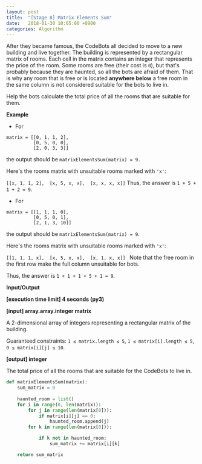 ```yaml
---
layout: post
title:  "[Stage 8] Matrix Elements Sum"
date:   2018-01-30 10:05:00 +0900
categories: Algorithm
---
```


After they became famous, the CodeBots all decided to move to a new building and live together. The building is represented by a rectangular matrix of rooms. Each cell in the matrix contains an integer that represents the price of the room. Some rooms are free (their cost is `0`), but that's probably because they are haunted, so all the bots are afraid of them. That is why any room that is free or is located **anywhere below** a free room in the same column is not considered suitable for the bots to live in.

Help the bots calculate the total price of all the rooms that are suitable for them.

**Example**

- For

```
matrix = [[0, 1, 1, 2], 
          [0, 5, 0, 0], 
          [2, 0, 3, 3]]
```

the output should be
`matrixElementsSum(matrix) = 9.`

Here's the rooms matrix with unsuitable rooms marked with `'x'`:

`[[x, 1, 1, 2], 
 [x, 5, x, x], 
 [x, x, x, x]]`
Thus, the answer is `1 + 5 + 1 + 2 = 9`.

- For
```
matrix = [[1, 1, 1, 0], 
          [0, 5, 0, 1], 
          [2, 1, 3, 10]]
```
the output should be
`matrixElementsSum(matrix) = 9`.

Here's the rooms matrix with unsuitable rooms marked with `'x'`:

`[[1, 1, 1, x], 
 [x, 5, x, x], 
 [x, 1, x, x]]
 `
Note that the free room in the first row make the full column unsuitable for bots.

Thus, the answer is `1 + 1 + 1 + 5 + 1 = 9`.

**Input/Output**

**[execution time limit] 4 seconds (py3)**

**[input] array.array.integer matrix**

A 2-dimensional array of integers representing a rectangular matrix of the building.

Guaranteed constraints:
`1 ≤ matrix.length ≤ 5`,
`1 ≤ matrix[i].length ≤ 5`,
`0 ≤ matrix[i][j] ≤ 10`.

**[output] integer**

The total price of all the rooms that are suitable for the CodeBots to live in.

```python
def matrixElementsSum(matrix):
    sum_matrix = 0
    
    haunted_room = list()
    for i in range(0, len(matrix)):
        for j in range(len(matrix[0])):
            if matrix[i][j] == 0:
                haunted_room.append(j)
        for k in range(len(matrix[0])):

            if k not in haunted_room:
                sum_matrix += matrix[i][k]

    return sum_matrix
```